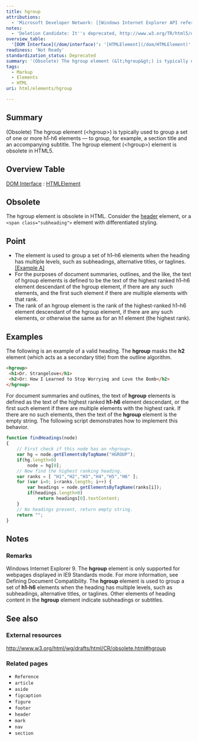 ```yaml
---
title: hgroup
attributions:
  - 'Microsoft Developer Network: [[Windows Internet Explorer API reference](http://msdn.microsoft.com/en-us/library/ie/hh828809%28v=vs.85%29.aspx) Article]'
notes:
  - 'Deletion Candidate: It''s deprecated, http://www.w3.org/TR/html5/obsolete.html#non-conforming-features'
overview_table:
  '[DOM Interface](/dom/interface)': '[HTMLElement](/dom/HTMLElement)'
readiness: 'Not Ready'
standardization_status: Deprecated
summary: '(Obsolete) The hgroup element (&lt;hgroup&gt;) is typically used to group a set of one or more h1-h6 elements — to group, for example, a section title and an accompanying subtitle. The hgroup element (&lt;hgroup&gt;) element is obsolete in HTML5.'
tags:
  - Markup
  - Elements
  - HTML
uri: html/elements/hgroup

---
```

## Summary

(Obsolete) The hgroup element (&lt;hgroup&gt;) is typically used to group a set of one or more h1-h6 elements — to group, for example, a section title and an accompanying subtitle. The hgroup element (&lt;hgroup&gt;) element is obsolete in HTML5.

## Overview Table

[DOM Interface](/dom/interface)
:   [HTMLElement](/dom/HTMLElement)

## Obsolete

The hgroup element is obsolete in HTML. Consider the [header](/html/elements/header) element, or a `<span class="subheading">` element with differentiated styling.

## Point

-   The element is used to group a set of h1–h6 elements when the heading has multiple levels, such as subheadings, alternative titles, or taglines. [[Example A]](#Example_A)
-   For the purposes of document summaries, outlines, and the like, the text of hgroup elements is defined to be the text of the highest ranked h1–h6 element descendant of the hgroup element, if there are any such elements, and the first such element if there are multiple elements with that rank.
-   The rank of an hgroup element is the rank of the highest-ranked h1–h6 element descendant of the hgroup element, if there are any such elements, or otherwise the same as for an h1 element (the highest rank).

## Examples

The following is an example of a valid heading. The **hgroup** masks the **h2** element (which acts as a secondary title) from the outline algorithm.

``` html
<hgroup>
 <h1>Dr. Strangelove</h1>
 <h2>Or: How I Learned to Stop Worrying and Love the Bomb</h2>
</hgroup>
```

For document summaries and outlines, the text of **hgroup** elements is defined as the text of the highest ranked **h1-h6** element descendant, or the first such element if there are multiple elements with the highest rank. If there are no such elements, then the text of the **hgroup** element is the empty string. The following script demonstrates how to implement this behavior.

``` js
function findHeadings(node)
{
    // First check if this node has an <hgroup>.
    var hg = node.getElementsByTagName("HGROUP");
    if(hg.length>0)
        node = hg[0];
    // Now find the highest ranking heading.
    var ranks = [ "H1","H2","H3","H4","H5","H6" ];
    for (var i=0; i<ranks.length; i++) {
        var headings = node.getElementsByTagName(ranks[i]);
        if(headings.length>0)
            return headings[0].textContent;
    }
    // No headings present, return empty string.
    return "";
}
```

## Notes

### Remarks

Windows Internet Explorer 9. The **hgroup** element is only supported for webpages displayed in IE9 Standards mode. For more information, see Defining Document Compatibility. The **hgroup** element is used to group a set of **h1-h6** elements when the heading has multiple levels, such as subheadings, alternative titles, or taglines. Other elements of heading content in the **hgroup** element indicate subheadings or subtitles.

## See also

### External resources

<http://www.w3.org/html/wg/drafts/html/CR/obsolete.html#hgroup>

### Related pages

-   `Reference`
-   `article`
-   `aside`
-   `figcaption`
-   `figure`
-   `footer`
-   `header`
-   `mark`
-   `nav`
-   `section`
